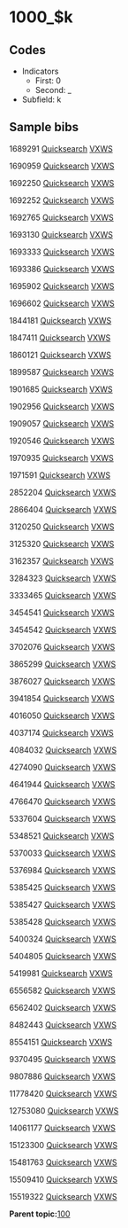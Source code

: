 # 1000\_$k

## Codes

-   Indicators
    -   First: 0
    -   Second: \_
-   Subfield: k

## Sample bibs

1689291 [Quicksearch](https://search.library.yale.edu/catalog/1689291) [VXWS](http://prodorbis.library.yale.edu:7014/vxws/GetHoldingsService?bibId=1689291)

1690959 [Quicksearch](https://search.library.yale.edu/catalog/1690959) [VXWS](http://prodorbis.library.yale.edu:7014/vxws/GetHoldingsService?bibId=1690959)

1692250 [Quicksearch](https://search.library.yale.edu/catalog/1692250) [VXWS](http://prodorbis.library.yale.edu:7014/vxws/GetHoldingsService?bibId=1692250)

1692252 [Quicksearch](https://search.library.yale.edu/catalog/1692252) [VXWS](http://prodorbis.library.yale.edu:7014/vxws/GetHoldingsService?bibId=1692252)

1692765 [Quicksearch](https://search.library.yale.edu/catalog/1692765) [VXWS](http://prodorbis.library.yale.edu:7014/vxws/GetHoldingsService?bibId=1692765)

1693130 [Quicksearch](https://search.library.yale.edu/catalog/1693130) [VXWS](http://prodorbis.library.yale.edu:7014/vxws/GetHoldingsService?bibId=1693130)

1693333 [Quicksearch](https://search.library.yale.edu/catalog/1693333) [VXWS](http://prodorbis.library.yale.edu:7014/vxws/GetHoldingsService?bibId=1693333)

1693386 [Quicksearch](https://search.library.yale.edu/catalog/1693386) [VXWS](http://prodorbis.library.yale.edu:7014/vxws/GetHoldingsService?bibId=1693386)

1695902 [Quicksearch](https://search.library.yale.edu/catalog/1695902) [VXWS](http://prodorbis.library.yale.edu:7014/vxws/GetHoldingsService?bibId=1695902)

1696602 [Quicksearch](https://search.library.yale.edu/catalog/1696602) [VXWS](http://prodorbis.library.yale.edu:7014/vxws/GetHoldingsService?bibId=1696602)

1844181 [Quicksearch](https://search.library.yale.edu/catalog/1844181) [VXWS](http://prodorbis.library.yale.edu:7014/vxws/GetHoldingsService?bibId=1844181)

1847411 [Quicksearch](https://search.library.yale.edu/catalog/1847411) [VXWS](http://prodorbis.library.yale.edu:7014/vxws/GetHoldingsService?bibId=1847411)

1860121 [Quicksearch](https://search.library.yale.edu/catalog/1860121) [VXWS](http://prodorbis.library.yale.edu:7014/vxws/GetHoldingsService?bibId=1860121)

1899587 [Quicksearch](https://search.library.yale.edu/catalog/1899587) [VXWS](http://prodorbis.library.yale.edu:7014/vxws/GetHoldingsService?bibId=1899587)

1901685 [Quicksearch](https://search.library.yale.edu/catalog/1901685) [VXWS](http://prodorbis.library.yale.edu:7014/vxws/GetHoldingsService?bibId=1901685)

1902956 [Quicksearch](https://search.library.yale.edu/catalog/1902956) [VXWS](http://prodorbis.library.yale.edu:7014/vxws/GetHoldingsService?bibId=1902956)

1909057 [Quicksearch](https://search.library.yale.edu/catalog/1909057) [VXWS](http://prodorbis.library.yale.edu:7014/vxws/GetHoldingsService?bibId=1909057)

1920546 [Quicksearch](https://search.library.yale.edu/catalog/1920546) [VXWS](http://prodorbis.library.yale.edu:7014/vxws/GetHoldingsService?bibId=1920546)

1970935 [Quicksearch](https://search.library.yale.edu/catalog/1970935) [VXWS](http://prodorbis.library.yale.edu:7014/vxws/GetHoldingsService?bibId=1970935)

1971591 [Quicksearch](https://search.library.yale.edu/catalog/1971591) [VXWS](http://prodorbis.library.yale.edu:7014/vxws/GetHoldingsService?bibId=1971591)

2852204 [Quicksearch](https://search.library.yale.edu/catalog/2852204) [VXWS](http://prodorbis.library.yale.edu:7014/vxws/GetHoldingsService?bibId=2852204)

2866404 [Quicksearch](https://search.library.yale.edu/catalog/2866404) [VXWS](http://prodorbis.library.yale.edu:7014/vxws/GetHoldingsService?bibId=2866404)

3120250 [Quicksearch](https://search.library.yale.edu/catalog/3120250) [VXWS](http://prodorbis.library.yale.edu:7014/vxws/GetHoldingsService?bibId=3120250)

3125320 [Quicksearch](https://search.library.yale.edu/catalog/3125320) [VXWS](http://prodorbis.library.yale.edu:7014/vxws/GetHoldingsService?bibId=3125320)

3162357 [Quicksearch](https://search.library.yale.edu/catalog/3162357) [VXWS](http://prodorbis.library.yale.edu:7014/vxws/GetHoldingsService?bibId=3162357)

3284323 [Quicksearch](https://search.library.yale.edu/catalog/3284323) [VXWS](http://prodorbis.library.yale.edu:7014/vxws/GetHoldingsService?bibId=3284323)

3333465 [Quicksearch](https://search.library.yale.edu/catalog/3333465) [VXWS](http://prodorbis.library.yale.edu:7014/vxws/GetHoldingsService?bibId=3333465)

3454541 [Quicksearch](https://search.library.yale.edu/catalog/3454541) [VXWS](http://prodorbis.library.yale.edu:7014/vxws/GetHoldingsService?bibId=3454541)

3454542 [Quicksearch](https://search.library.yale.edu/catalog/3454542) [VXWS](http://prodorbis.library.yale.edu:7014/vxws/GetHoldingsService?bibId=3454542)

3702076 [Quicksearch](https://search.library.yale.edu/catalog/3702076) [VXWS](http://prodorbis.library.yale.edu:7014/vxws/GetHoldingsService?bibId=3702076)

3865299 [Quicksearch](https://search.library.yale.edu/catalog/3865299) [VXWS](http://prodorbis.library.yale.edu:7014/vxws/GetHoldingsService?bibId=3865299)

3876027 [Quicksearch](https://search.library.yale.edu/catalog/3876027) [VXWS](http://prodorbis.library.yale.edu:7014/vxws/GetHoldingsService?bibId=3876027)

3941854 [Quicksearch](https://search.library.yale.edu/catalog/3941854) [VXWS](http://prodorbis.library.yale.edu:7014/vxws/GetHoldingsService?bibId=3941854)

4016050 [Quicksearch](https://search.library.yale.edu/catalog/4016050) [VXWS](http://prodorbis.library.yale.edu:7014/vxws/GetHoldingsService?bibId=4016050)

4037174 [Quicksearch](https://search.library.yale.edu/catalog/4037174) [VXWS](http://prodorbis.library.yale.edu:7014/vxws/GetHoldingsService?bibId=4037174)

4084032 [Quicksearch](https://search.library.yale.edu/catalog/4084032) [VXWS](http://prodorbis.library.yale.edu:7014/vxws/GetHoldingsService?bibId=4084032)

4274090 [Quicksearch](https://search.library.yale.edu/catalog/4274090) [VXWS](http://prodorbis.library.yale.edu:7014/vxws/GetHoldingsService?bibId=4274090)

4641944 [Quicksearch](https://search.library.yale.edu/catalog/4641944) [VXWS](http://prodorbis.library.yale.edu:7014/vxws/GetHoldingsService?bibId=4641944)

4766470 [Quicksearch](https://search.library.yale.edu/catalog/4766470) [VXWS](http://prodorbis.library.yale.edu:7014/vxws/GetHoldingsService?bibId=4766470)

5337604 [Quicksearch](https://search.library.yale.edu/catalog/5337604) [VXWS](http://prodorbis.library.yale.edu:7014/vxws/GetHoldingsService?bibId=5337604)

5348521 [Quicksearch](https://search.library.yale.edu/catalog/5348521) [VXWS](http://prodorbis.library.yale.edu:7014/vxws/GetHoldingsService?bibId=5348521)

5370033 [Quicksearch](https://search.library.yale.edu/catalog/5370033) [VXWS](http://prodorbis.library.yale.edu:7014/vxws/GetHoldingsService?bibId=5370033)

5376984 [Quicksearch](https://search.library.yale.edu/catalog/5376984) [VXWS](http://prodorbis.library.yale.edu:7014/vxws/GetHoldingsService?bibId=5376984)

5385425 [Quicksearch](https://search.library.yale.edu/catalog/5385425) [VXWS](http://prodorbis.library.yale.edu:7014/vxws/GetHoldingsService?bibId=5385425)

5385427 [Quicksearch](https://search.library.yale.edu/catalog/5385427) [VXWS](http://prodorbis.library.yale.edu:7014/vxws/GetHoldingsService?bibId=5385427)

5385428 [Quicksearch](https://search.library.yale.edu/catalog/5385428) [VXWS](http://prodorbis.library.yale.edu:7014/vxws/GetHoldingsService?bibId=5385428)

5400324 [Quicksearch](https://search.library.yale.edu/catalog/5400324) [VXWS](http://prodorbis.library.yale.edu:7014/vxws/GetHoldingsService?bibId=5400324)

5404805 [Quicksearch](https://search.library.yale.edu/catalog/5404805) [VXWS](http://prodorbis.library.yale.edu:7014/vxws/GetHoldingsService?bibId=5404805)

5419981 [Quicksearch](https://search.library.yale.edu/catalog/5419981) [VXWS](http://prodorbis.library.yale.edu:7014/vxws/GetHoldingsService?bibId=5419981)

6556582 [Quicksearch](https://search.library.yale.edu/catalog/6556582) [VXWS](http://prodorbis.library.yale.edu:7014/vxws/GetHoldingsService?bibId=6556582)

6562402 [Quicksearch](https://search.library.yale.edu/catalog/6562402) [VXWS](http://prodorbis.library.yale.edu:7014/vxws/GetHoldingsService?bibId=6562402)

8482443 [Quicksearch](https://search.library.yale.edu/catalog/8482443) [VXWS](http://prodorbis.library.yale.edu:7014/vxws/GetHoldingsService?bibId=8482443)

8554151 [Quicksearch](https://search.library.yale.edu/catalog/8554151) [VXWS](http://prodorbis.library.yale.edu:7014/vxws/GetHoldingsService?bibId=8554151)

9370495 [Quicksearch](https://search.library.yale.edu/catalog/9370495) [VXWS](http://prodorbis.library.yale.edu:7014/vxws/GetHoldingsService?bibId=9370495)

9807886 [Quicksearch](https://search.library.yale.edu/catalog/9807886) [VXWS](http://prodorbis.library.yale.edu:7014/vxws/GetHoldingsService?bibId=9807886)

11778420 [Quicksearch](https://search.library.yale.edu/catalog/11778420) [VXWS](http://prodorbis.library.yale.edu:7014/vxws/GetHoldingsService?bibId=11778420)

12753080 [Quicksearch](https://search.library.yale.edu/catalog/12753080) [VXWS](http://prodorbis.library.yale.edu:7014/vxws/GetHoldingsService?bibId=12753080)

14061177 [Quicksearch](https://search.library.yale.edu/catalog/14061177) [VXWS](http://prodorbis.library.yale.edu:7014/vxws/GetHoldingsService?bibId=14061177)

15123300 [Quicksearch](https://search.library.yale.edu/catalog/15123300) [VXWS](http://prodorbis.library.yale.edu:7014/vxws/GetHoldingsService?bibId=15123300)

15481763 [Quicksearch](https://search.library.yale.edu/catalog/15481763) [VXWS](http://prodorbis.library.yale.edu:7014/vxws/GetHoldingsService?bibId=15481763)

15509410 [Quicksearch](https://search.library.yale.edu/catalog/15509410) [VXWS](http://prodorbis.library.yale.edu:7014/vxws/GetHoldingsService?bibId=15509410)

15519322 [Quicksearch](https://search.library.yale.edu/catalog/15519322) [VXWS](http://prodorbis.library.yale.edu:7014/vxws/GetHoldingsService?bibId=15519322)

**Parent topic:**[100](../../tags/100/100.md)

